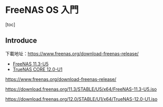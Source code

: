 # FreeNAS OS 入門

[toc]

## Introduce

下載地址：https://www.freenas.org/download-freenas-release/

* [FreeNAS 11.3-U5](https://download.freenas.org/11.3/STABLE/U5/x64/FreeNAS-11.3-U5.iso)
* [TrueNAS CORE 12.0-U1](https://download.freenas.org/12.0/STABLE/U1/x64/TrueNAS-12.0-U1.iso)

https://www.freenas.org/download-freenas-release/

https://download.freenas.org/11.3/STABLE/U5/x64/FreeNAS-11.3-U5.iso

https://download.freenas.org/12.0/STABLE/U1/x64/TrueNAS-12.0-U1.iso

